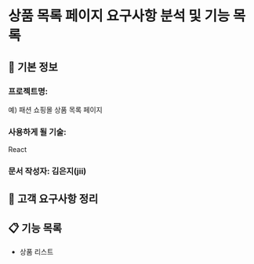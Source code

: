 # 상품 목록 페이지 요구사항 분석 및 기능 목록

## 📌 기본 정보
### 프로젝트명: 
예) 패션 쇼핑몰 상품 목록 페이지

### 사용하게 될 기술: 
React

### 문서 작성자: 김은지(jii)

## 📝 고객 요구사항 정리

## 📋 기능 목록
- 상품 리스트
 
 

